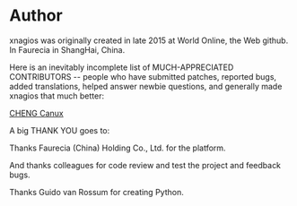 # Author

xnagios was originally created in late 2015 at World Online, the Web github. In Faurecia in ShangHai, China.

Here is an inevitably incomplete list of MUCH-APPRECIATED CONTRIBUTORS -- people who have submitted patches, reported bugs, added translations, helped answer newbie questions, and generally made xnagios that much better:

[CHENG Canux](canux.cheng@faurecia.com)

A big THANK YOU goes to:

Thanks Faurecia (China) Holding Co., Ltd. for the platform.

And thanks colleagues for code review and test the project and feedback bugs.

Thanks Guido van Rossum for creating Python.
